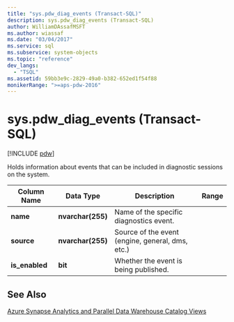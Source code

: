 ```yaml
---
title: "sys.pdw_diag_events (Transact-SQL)"
description: sys.pdw_diag_events (Transact-SQL)
author: WilliamDAssafMSFT
ms.author: wiassaf
ms.date: "03/04/2017"
ms.service: sql
ms.subservice: system-objects
ms.topic: "reference"
dev_langs:
  - "TSQL"
ms.assetid: 59bb3e9c-2829-49a0-b382-652ed1f54f88
monikerRange: ">=aps-pdw-2016"
---
```

# sys.pdw_diag_events (Transact-SQL)
[!INCLUDE [pdw](../../includes/applies-to-version/pdw.md)]

  Holds information about events that can be included in diagnostic sessions on the system.  
  
|Column Name|Data Type|Description|Range|  
|-----------------|---------------|-----------------|-----------|  
|**name**|**nvarchar(255)**|Name of the specific diagnostics event.||  
|**source**|**nvarchar(255)**|Source of the event (engine, general, dms, etc.)||  
|**is_enabled**|**bit**|Whether the event is being published.||  
  
## See Also  
 [Azure Synapse Analytics and Parallel Data Warehouse Catalog Views](../../relational-databases/system-catalog-views/sql-data-warehouse-and-parallel-data-warehouse-catalog-views.md)  
  
  
